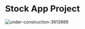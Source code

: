 # Stock App Project
![under-construction-3613989](https://user-images.githubusercontent.com/107551372/196942732-ce40caff-e6d4-4568-8d05-ed6ea3e664ad.jpg)


                                                            
                                        
                                          
